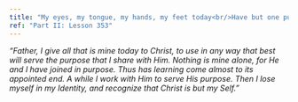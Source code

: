 ```yaml
---
title: "My eyes, my tongue, my hands, my feet today<br/>Have but one purpose; to be given Christ<br/>To use to bless the world with miracles."
ref: "Part II: Lesson 353"
---
```


*“Father, I give all that is mine today to Christ, to use in any way
that best will serve the purpose that I share with Him. Nothing is mine
alone, for He and I have joined in purpose. Thus has learning come
almost to its appointed end. A while I work with Him to serve His
purpose. Then I lose myself in my Identity, and recognize that Christ is
but my Self.”*

